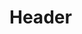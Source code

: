 <!-- TITLE: Animate Turqouise Dagger -->
<!-- SUBTITLE: Enchants to life a malachite sword, following along and aiding you when harmed. -->

# Header